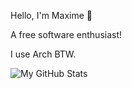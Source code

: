 Hello, I'm Maxime 👋

A free software enthusiast!

I use Arch BTW.

![My GitHub Stats](https://github-readme-stats.vercel.app/api?username=mxmchrbrt&show_icons=true&theme=dark)
